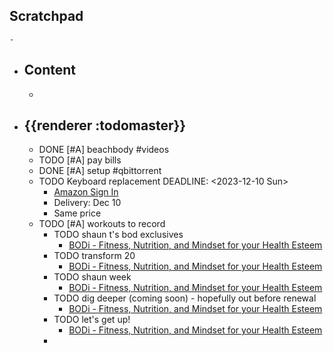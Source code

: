 ## Scratchpad
	-
- ## Content
	-
- ## {{renderer :todomaster}}
	- DONE [#A] beachbody #videos
	- TODO [#A] pay bills
	- DONE [#A] setup #qbittorrent
	- TODO Keyboard replacement
	  DEADLINE: <2023-12-10 Sun>
		- [Amazon Sign In](https://www.amazon.ca/gp/css/summary/edit.html?orderID=702-0488355-0683462)
		- Delivery: Dec 10
		- Same price
	- TODO [#A] workouts to record
		- TODO shaun t's bod exclusives
			- [BODi - Fitness, Nutrition, and Mindset for your Health Esteem](https://www.beachbodyondemand.com/programs/shaun-t-bod-exclusives/workouts?referralprogramid=YTST&trainername=ShaunT)
		- TODO transform 20
			- [BODi - Fitness, Nutrition, and Mindset for your Health Esteem](https://www.beachbodyondemand.com/programs/transform-20/workouts?referralprogramid=TF20&trainername=ShaunT)
		- TODO shaun week
			- [BODi - Fitness, Nutrition, and Mindset for your Health Esteem](https://www.beachbodyondemand.com/programs/shaun-week/workouts?referralprogramid=SW&trainername=ShaunT)
		- TODO dig deeper (coming soon) - hopefully out before renewal
			- [BODi - Fitness, Nutrition, and Mindset for your Health Esteem](https://www.beachbodyondemand.com/programs/dig-deeper/start-here?referralprogramid=DD&trainername=ShaunT)
		- TODO let's get up!
			- [BODi - Fitness, Nutrition, and Mindset for your Health Esteem](https://www.beachbodyondemand.com/programs/lets-get-up/workouts?referralprogramid=LGU&trainername=ShaunT)
		-